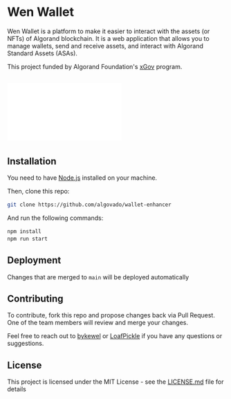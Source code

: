 # Wen Wallet

Wen Wallet is a platform to make it easier to interact with the assets (or NFTs) of Algorand blockchain.  It is a web application that allows you to manage wallets, send and receive assets, and interact with Algorand Standard Assets (ASAs).

This project funded by Algorand Foundation's [xGov](https://xgov.algorand.foundation) program.

![af](public/images/af_logo.svg)
----------

## Installation

You need to have [Node.js](https://nodejs.org/en/) installed on your machine.  

Then, clone this repo:

```bash
git clone https://github.com/algovado/wallet-enhancer
```

And run the following commands:

```bash
npm install
npm run start
```

## Deployment

Changes that are merged to `main` will be deployed automatically

## Contributing

To contribute, fork this repo and propose changes back via Pull Request.  One of the team members will review and merge your changes.  

Feel free to reach out to [bykewel](https://twitter.com/cryptolews) or [LoafPickle](https://twitter.com/LoafPickle) if you have any questions or suggestions.

## License

This project is licensed under the MIT License - see the [LICENSE.md](LICENSE.md) file for details
